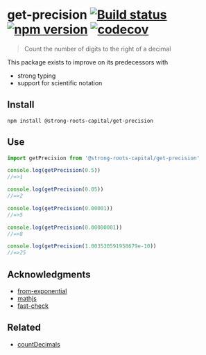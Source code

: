 # get-precision [![Build status](https://travis-ci.org/strong-roots-capital/get-precision.svg?branch=master)](https://travis-ci.org/strong-roots-capital/get-precision) [![npm version](https://img.shields.io/npm/v/@strong-roots-capital/get-precision.svg)](https://npmjs.org/package/@strong-roots-capital/get-precision) [![codecov](https://codecov.io/gh/strong-roots-capital/get-precision/branch/master/graph/badge.svg)](https://codecov.io/gh/strong-roots-capital/get-precision)

> Count the number of digits to the right of a decimal

This package exists to improve on its predecessors with

- strong typing
- support for scientific notation

## Install

```shell
npm install @strong-roots-capital/get-precision
```

## Use

```typescript
import getPrecision from '@strong-roots-capital/get-precision'

console.log(getPrecision(0.5))
//=>1

console.log(getPrecision(0.05))
//=>2

console.log(getPrecision(0.00001))
//=>5

console.log(getPrecision(0.00000001))
//=>8

console.log(getPrecision(1.003530591958679e-10))
//=>25
```

## Acknowledgments

- [from-exponential](https://github.com/shrpne/from-exponential)
- [mathjs](https://github.com/josdejong/mathjs)
- [fast-check](https://github.com/dubzzz/fast-check)

## Related

- [countDecimals](https://github.com/aleclarson/countDecimals)
